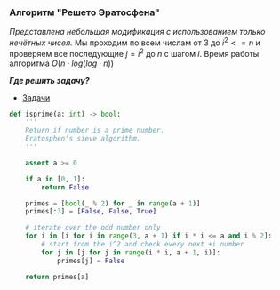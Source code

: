 ### Алгоритм "Решето Эратосфена" 

*Представлена небольшая модификация с использованием только нечётных чисел.*
Мы проходим по всем числам от 3 до $i^2 <= n$ и проверяем все последующие $j = i^2$ до $n$ с шагом $i$.
Время работы алгоритма $O(n \cdot log(log \cdot n))$

***Где решить задачу?***
- [Задачи](https://informatics.msk.ru/mod/statements/view.php?id=35975#1)

```python
def isprime(a: int) -> bool:
    '''
    Return if number is a prime number.
    Eratosphen's sieve algorithm.
    '''

    assert a >= 0

    if a in [0, 1]:
        return False

    primes = [bool(_ % 2) for _ in range(a + 1)]
    primes[:3] = [False, False, True]

    # iterate over the odd number only
    for i in [i for i in range(3, a + 1) if i * i <= a and i % 2]:
        # start from the i^2 and check every next +i number
        for j in [j for j in range(i * i, a + 1, i)]:
            primes[j] = False

    return primes[a]
```
